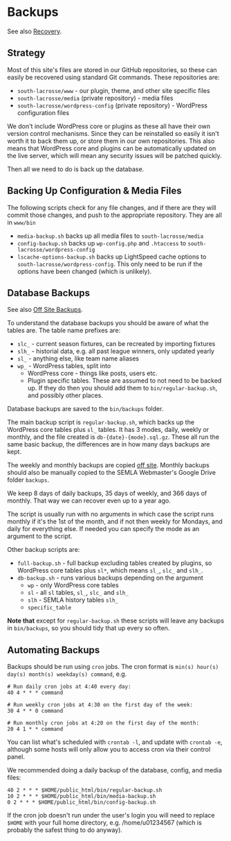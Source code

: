 # Backups

See also [Recovery](recovery.md).

## Strategy

Most of this site's files are stored in our GitHub repositories, so these can easily be recovered using standard Git commands. These repositories are:

* `south-lacrosse/www` - our plugin, theme, and other site specific files
* `south-lacrosse/media` (private repository) - media files
* `south-lacrosse/wordpress-config` (private repository) - WordPress configuration files

We don't include WordPress core or plugins as these all have their own version control mechanisms. Since they can be reinstalled so easily it isn't worth it to back them up, or store them in our own repositories. This also means that WordPress core and plugins can be automatically updated on the live server, which will mean any security issues will be patched quickly.

Then all we need to do is back up the database.

## Backing Up Configuration & Media Files

The following scripts check for any file changes, and if there are they will commit those changes, and push to the appropriate repository. They are all in `www/bin`

* `media-backup.sh` backs up all media files to `south-lacrosse/media`
* `config-backup.sh` backs up `wp-config.php` and `.htaccess` to `south-lacrosse/wordpress-config`
* `lscache-options-backup.sh` backs up LightSpeed cache options to `south-lacrosse/wordpress-config`. This only need to be run if the options have been changed (which is unlikely).

## Database Backups

See also [Off Site Backups](off-site-backups.md).

To understand the database backups you should be aware of what the tables are. The table name prefixes are:

* `slc_` - current season fixtures, can be recreated by importing fixtures
* `slh_` - historial data, e.g. all past league winners, only updated yearly
* `sl_` - anything else, like team name aliases
* `wp_` - WordPress tables, split into
    * WordPress core - things like posts, users etc.
    * Plugin specific tables. These are assumed to not need to be backed up. If they do then you should add them to `bin/regular-backup.sh`, and possibly other places.

Database backups are saved to the `bin/backups` folder.

The main backup script is `regular-backup.sh`, which backs up the WordPress core tables plus `sl_` tables. It has 3 modes, daily, weekly or monthly, and the file created is `db-{date}-{mode}.sql.gz`. These all run the same basic backup, the differences are in how many days backups are kept.

The weekly and monthly backups are copied [off site](off-site-backups.md). Monthly backups should also be manually copied to the SEMLA Webmaster's Google Drive folder `backups`.

We keep 8 days of daily backups, 35 days of weekly, and 366 days of monthly. That way we can recover even up to a year ago.

The script is usually run with no arguments in which case the script runs monthly if it's the 1st of the month, and if not then weekly for Mondays, and daily for everything else. If needed you can specify the mode as an argument to the script.

Other backup scripts are:

* `full-backup.sh` - full backup excluding tables created by plugins, so WordPress core tables plus `sl*`, which means `sl_`, `slc_` and `slh_`.
* `db-backup.sh` - runs various backups depending on the argument
    * `wp` - only WordPress core tables
    * `sl` - all `sl` tables, `sl_`, `slc_` and `slh_`
    * `slh` - SEMLA history tables `slh_`
    * `specific_table`

**Note that** except for `regular-backup.sh` these scripts will leave any backups in `bin/backups`, so you should tidy that up every so often.

## Automating Backups

Backups should be run using `cron` jobs. The cron format is `min(s) hour(s) day(s) month(s) weekday(s) command`, e.g.

```console
# Run daily cron jobs at 4:40 every day:
40 4 * * * command

# Run weekly cron jobs at 4:30 on the first day of the week:
30 4 * * 0 command

# Run monthly cron jobs at 4:20 on the first day of the month:
20 4 1 * * command
```

You can list what's scheduled with `crontab -l`, and update with `crontab -e`, although some hosts will only allow you to access cron via their control panel.

We recommended doing a daily backup of the database, config, and media files:

```console
40 2 * * * $HOME/public_html/bin/regular-backup.sh
10 2 * * * $HOME/public_html/bin/media-backup.sh
0 2 * * * $HOME/public_html/bin/config-backup.sh
```

If the cron job doesn't run under the user's login you will need to replace `$HOME` with your full home directory, e.g. /home/u01234567 (which is probably the safest thing to do anyway).
